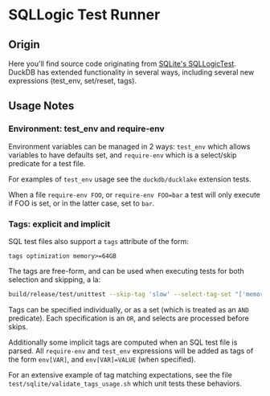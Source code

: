 # SQLLogic Test Runner

## Origin

Here you'll find source code originating from
[SQLite's SQLLogicTest](https://sqlite.org/sqllogictest/doc/trunk/about.wiki).
DuckDB has extended functionality in several ways, including several new expressions
(test_env, set/reset, tags).

## Usage Notes

### Environment: test_env and require-env

Environment variables can be managed in 2 ways: `test_env` which allows variables to have defaults set, and `require-env` which is a select/skip predicate for a test file.

For examples of `test_env` usage see the `duckdb/ducklake` extension tests.

When a file `require-env FOO`, or `require-env FOO=bar` a test will only execute if FOO is set, or in the latter case, set to `bar`.

### Tags: explicit and implicit

SQL test files also support a `tags` attribute of the form:

```text
tags optimization memory>=64GB
```

The tags are free-form, and can be used when executing tests for both selection and skipping, a la:

```bash
build/release/test/unittest --skip-tag 'slow' --select-tag-set "['memory>=64GB', 'env[TEST_DATA]']"
```

Tags can be specified individually, or as a set (which is treated as an `AND` predicate).
Each specification is an `OR`, and selects are processed before skips.

Additionally some implicit tags are computed when an SQL test file is parsed.
All `require-env` and `test_env` expressions will be added as tags of the form `env[VAR]`, and
`env[VAR]=VALUE` (when specified).

For an extensive example of tag matching expectations, see the file
`test/sqlite/validate_tags_usage.sh` which unit tests these behaviors.
